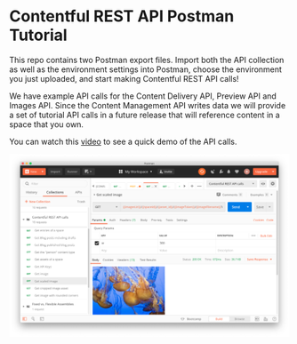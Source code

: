 # Contentful REST API Postman Tutorial
This repo contains two Postman export files. Import both the API collection as well as the environment settings into Postman, choose the environment you just uploaded, and start making Contentful REST API calls!

We have example API calls for the Content Delivery API, Preview API and Images API. Since the Content Management API writes data we will provide a set of tutorial API calls in a future release that will reference content in a space that you own.

You can watch this [video](https://contentful.wistia.com/medias/lvmofw41fi) to see a quick demo of the API calls.

![Postman screenshot](./postman.png)
